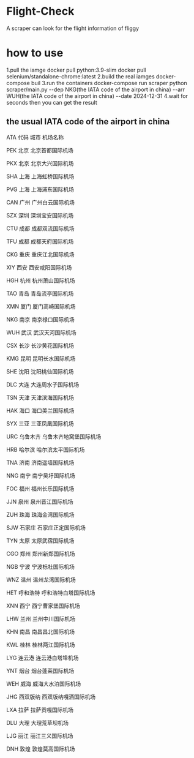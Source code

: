 # Flight-Check
A scraper can look for the flight information of fliggy
# how to use 
1.pull the iamge
docker pull python:3.9-slim
docker pull selenium/standalone-chrome:latest
2.build the real iamges
docker-compose buil
3.run the containers
docker-compose run scraper python scraper/main.py --dep NKG(the IATA code of the airport in china) --arr WUH(the IATA code of the airport in china) --date 2024-12-31
4.wait for seconds then you can get the result
## the usual IATA code of the airport in china
ATA 代码	城市	机场名称

PEK	北京	北京首都国际机场


PKX	北京	北京大兴国际机场

SHA	上海	上海虹桥国际机场

PVG	上海	上海浦东国际机场

CAN	广州	广州白云国际机场

SZX	深圳	深圳宝安国际机场

CTU	成都	成都双流国际机场

TFU	成都	成都天府国际机场

CKG	重庆	重庆江北国际机场

XIY	西安	西安咸阳国际机场

HGH	杭州	杭州萧山国际机场

TAO	青岛	青岛流亭国际机场

XMN	厦门	厦门高崎国际机场

NKG	南京	南京禄口国际机场

WUH	武汉	武汉天河国际机场

CSX	长沙	长沙黄花国际机场

KMG	昆明	昆明长水国际机场

SHE	沈阳	沈阳桃仙国际机场

DLC	大连	大连周水子国际机场

TSN	天津	天津滨海国际机场

HAK	海口	海口美兰国际机场

SYX	三亚	三亚凤凰国际机场

URC	乌鲁木齐	乌鲁木齐地窝堡国际机场

HRB	哈尔滨	哈尔滨太平国际机场

TNA	济南	济南遥墙国际机场

NNG	南宁	南宁吴圩国际机场

FOC	福州	福州长乐国际机场

JJN	泉州	泉州晋江国际机场

ZUH	珠海	珠海金湾国际机场

SJW	石家庄	石家庄正定国际机场

TYN	太原	太原武宿国际机场

CGO	郑州	郑州新郑国际机场

NGB	宁波	宁波栎社国际机场

WNZ	温州	温州龙湾国际机场

HET	呼和浩特	呼和浩特白塔国际机场

XNN	西宁	西宁曹家堡国际机场

LHW	兰州	兰州中川国际机场

KHN	南昌	南昌昌北国际机场

KWL	桂林	桂林两江国际机场

LYG	连云港	连云港白塔埠机场

YNT	烟台	烟台蓬莱国际机场

WEH	威海	威海大水泊国际机场

JHG	西双版纳	西双版纳嘎洒国际机场

LXA	拉萨	拉萨贡嘎国际机场

DLU	大理	大理荒草坝机场

LJG	丽江	丽江三义国际机场

DNH	敦煌	敦煌莫高国际机场

